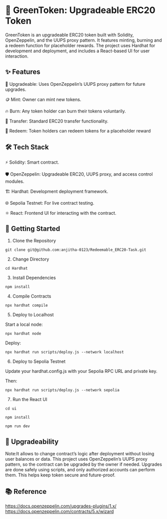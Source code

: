 # 🌱 GreenToken: Upgradeable ERC20 Token

GreenToken is an upgradeable ERC20 token built with Solidity, OpenZeppelin, and the UUPS proxy pattern. It features minting, burning and a redeem function for placeholder rewards. The project uses Hardhat for development and deployment, and includes a React-based UI for user interaction.

## ✨ Features

🔄 Upgradeable: Uses OpenZeppelin’s UUPS proxy pattern for future upgrades.

🪙 Mint: Owner can mint new tokens.

🔥 Burn: Any token holder can burn their tokens voluntarily.

💸 Transfer: Standard ERC20 transfer functionality.

🎁 Redeem: Token holders can redeem tokens for a placeholder reward 


## 🛠️ Tech Stack

⚡ Solidity: Smart contract.

🛡️ OpenZeppelin: Upgradeable ERC20, UUPS proxy, and access control modules.

🏗️ Hardhat: Development deployment framework.

🌐 Sepolia Testnet: For live contract testing.

⚛️ React: Frontend UI for interacting with the contract.


## 🚀 Getting Started

1. Clone the Repository
```
git clone git@github.com:anjitha-0123/Redeemable_ERC20-Task.git
```
2. Change Directory
```
cd Hardhat
```
3. Install Dependencies
```
npm install
```
4. Compile Contracts
```
npx hardhat compile
```
5. Deploy to Localhost
   
Start a local node:

```
npx hardhat node
```

Deploy:

```
npx hardhat run scripts/deploy.js --network localhost
```


6. Deploy to Sepolia Testnet
   
Update your hardhat.config.js with your Sepolia RPC URL and private key.

Then:
```
npx hardhat run scripts/deploy.js --network sepolia
```
7. Run the React UI
```
cd ui
```
```
npm install
```
```
npm run dev
```
## 📒 Upgradeability
Note:It allows to change contract’s logic after deployment without losing user balances or data. This project uses OpenZeppelin’s UUPS proxy pattern, so the contract can be upgraded by the owner if needed. Upgrades are done safely using scripts, and only authorized accounts can perform them. This helps keep token secure and future-proof.

## 📚 Reference
https://docs.openzeppelin.com/upgrades-plugins/1.x/
https://docs.openzeppelin.com/contracts/5.x/wizard


